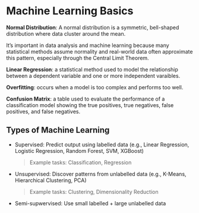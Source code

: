 # Machine Learning Basics

**Normal Distribution**: A normal distribution is a symmetric, bell-shaped distribution where data cluster around the mean.

It’s important in data analysis and machine learning because many statistical methods assume normality and real-world data often approximate this pattern, especially through the Central Limit Theorem.

**Linear Regression**: a statistical method used to model the relationship between a dependent variable and one or more independent varaibles.

**Overfitting**: occurs when a model is too complex and performs too well.

**Confusion Matrix**: a table used to evaluate the performance of a classification model showing the true positives, true negatives, false positives, and false negatives.

## Types of Machine Learning
- Supervised: Predict output using labelled data (e.g., Linear Regression, Logistic Regression, Random Forest, SVM, XGBoost)
  > Example tasks: Classification, Regression
- Unsupervised: Discover patterns from unlabelled data (e.g., K-Means, Hierarchical Clustering, PCA)
  > Example tasks: Clustering, Dimensionality Reduction
- Semi-supwervised: Use small labelled + large unlabelled data
